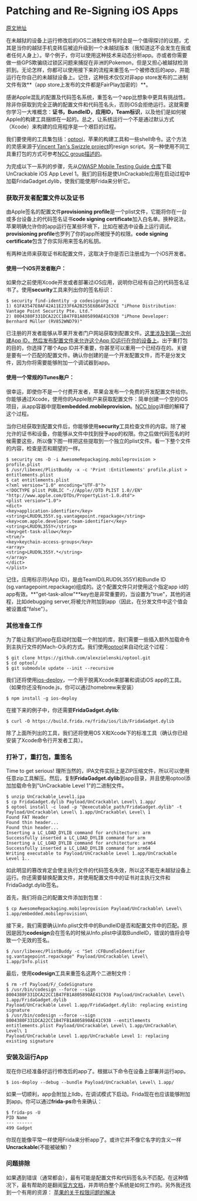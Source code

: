 
Patching and Re-Signing iOS Apps
==

[原文地址](http://www.vantagepoint.sg/blog/85-patching-and-re-signing-ios-apps)

在未越狱的设备上运行修改后的iOS二进制文件有时会是一个值得探讨的议题，尤其是当你的越狱手机变砖后被迫升级到一个未越狱版本（我知道这不会发生在我或者任何人身上）。举个例子，你可以使用这种技术来动态分析app。亦或者你需要做一些GPS欺骗绕过锁区问题来捕捉在非洲的Pokemon，但是又担心被越狱检测抓到。无论怎样，你都可以使用接下来的流程来重签名一个被修改后的app，并能运行在你自己的未越狱设备上。记住，这种技术仅仅对非app store发布的二进制文件有效**（app store上发布的文件都是FairPlay加密的）**。

感谢Apple混乱的配置及代码签名系统，重签名一个app比想象中更具有挑战性。除非你获取到完全正确的配置文件和代码签名头，否则iOS会拒绝运行。这就需要你学习一大堆概念：**证书，BundleID，应用ID，Team标识**，以及他们是如何被Apple的构建工具捆绑在一起的。总之，让系统运行一个不是通过默认方式（Xcode）来构建的应用程序是一个艰巨的过程。

我们要使用的工具集包括：[optool](https://github.com/alexzielenski/optool)，苹果的构建工具和一些shell命令。这个方法的灵感来源于[Vincent Tan's Swizzle project](https://github.com/vtky/Swizzler2/wiki)的resign script。另一种使用不同工具重打包的方式可参考[NCC group描述的](https://www.nccgroup.trust/au/about-us/newsroom-and-events/blogs/2016/october/ios-instrumentation-without-jailbreak/)。

为完成以下一系列的步骤，先从[OWASP Mobile Testing Guide 仓库](https://github.com/OWASP/owasp-mstg/blob/master/Crackmes/iOS/Level_01/)下载UnCrackable iOS App Level 1。我们的目标是使UnCrackable应用在启动过程中加载FridaGadget.dylib，使我们能使用Frida来分析它。

### 获取开发者配置文件以及证书

由Apple签名的配置文件**provisioning profile**是一个plist文件，它能将你在一台或多台设备上的代码签名证书**code signing certificate**加入白名单。换种说法，苹果明确允许你的app运行在某些环境下，比如在被选中设备上运行调试。**provisioning profile**也罗列了你的app所被授予的权限。**code signing certificate**包含了你实际用来签名的私钥。

有两种法师来获取证书和配置文件，这取决于你是否已注册成为一个iOS开发者。

#### 使用一个iOS开发者账户：
如果你之前使用Xcode开发或者部署过iOS应用，说明你已经有自己的代码签名证书了。使用**security**工具来列出你的签名标识：

```
$ security find-identity -p codesigning -v
1) 61FA3547E0AF42A11E233F6A2B255E6B6AF262CE "iPhone Distribution: Vantage Point Security Pte. Ltd."
2) 8004380F331DCA22CC1B47FB1A805890AE41C938 "iPhone Developer: Bernhard Müller (RV852WND79)"

```
已注册的开发者能够从苹果开发者门户网站获取到配置文件。[这里涉及到第一次创建App ID，然后发布配置文件来允许这个App ID运行在你的设备上](https://developer.apple.com/library/content/documentation/IDEs/Conceptual/AppDistributionGuide/MaintainingProfiles/MaintainingProfiles.html)。出于重打包的目的，你选择了哪个App ID并不重要，你甚至可以重用一个已经存在的。关键是要有一个匹配的配置文件。确认你创建的是一个开发配置文件，而不是分发文件，因为你将需要能够附加一个调试器到app。

#### 使用一个常规的iTunes账户：
很幸运，即使你不是一个付费开发者，苹果会发布一个免费的开发配置文件给你。你能够通过Xcode，使用你的Apple账户来获取配置文件：简单创建一个空的iOS项目，从app容器中提取**embedded.mobileprovision**。[NCC blog](https://www.nccgroup.trust/au/about-us/newsroom-and-events/blogs/2016/october/ios-instrumentation-without-jailbreak/)详细的解释了这个过程。

当你已经获取到配置文件后，你能够使用**security**工具检查文件的内容。除了被允许的证书和设备，你能够从文件中找到授予app的权限。你之后做代码签名的时候需要这些，所以像下图一样把这些提取到一个独立的plist文件。看一下整个文件的内容，检查是否和期望的一样。

```
$ security cms -D -i AwesomeRepackaging.mobileprovision > profile.plist
$ /usr/libexec/PlistBuddy -x -c 'Print :Entitlements' profile.plist > entitlements.plist
$ cat entitlements.plist
<?xml version="1.0" encoding="UTF-8"?>
<!DOCTYPE plist PUBLIC "-//Apple//DTD PLIST 1.0//EN" "http://www.apple.com/DTDs/PropertyList-1.0.dtd">
<plist version="1.0">
<dict>
<key>application-identifier</key>
<string>LRUD9L355Y.sg.vantagepoint.repackage</string>
<key>com.apple.developer.team-identifier</key>
<string>LRUD9L355Y</string>
<key>get-task-allow</key>
<true/>
<key>keychain-access-groups</key>
<array>
<string>LRUD9L355Y.*</string>
</array>
</dict>
</plist>
```
记住，应用标示符(App ID)，是由TeamID(LRUD9L355Y)和Bundle ID (sg.vantagepoint.repackage)组成的。这个配置文件只对使用这个指定app id的app有效。**"get-task-allow"**key也是非常重要的，当设置为"true"，其他的进程，比如debugging server,将被允许附加到app（因此，在分发文件中这个值会被设置成"false"）。

### 其他准备工作
为了能让我们的app在启动时加载一个附加的库，我们需要一些插入额外加载命令到主执行文件的Mach-O头的方式。我们使用[optool](https://github.com/alexzielenski/optool)来自动化这个过程：

```
$ git clone https://github.com/alexzielenski/optool.git
$ cd optool/
$ git submodule update --init --recursive
```
我们还将使用[ios-deploy](https://github.com/phonegap/ios-deploy)，一个用于脱离Xcode来部署和调试iOS app的工具。（如果你还没有node.js，你可以通过homebrew来安装）

```
$ npm install -g ios-deploy
```
在接下来的例子中，你还需要**FridaGadget.dylib**:

```
$ curl -O https://build.frida.re/frida/ios/lib/FridaGadget.dylib
```
除了上面所列出的工具，我们还将使用OS X和Xcode下的标准工具（确认你已经安装了Xcode命令行开发者工具）。

### 打补丁，重打包，重签名
Time to get serious! 理所当然的，IPA文件实际上是ZIP压缩文件，所以可以使用任意zip工具解压。然后，复制**FridaGadget.dylib**到app目录，并且使用optool添加加载命令到"UnCrackable Level 1"的二进制文件。

```
$ unzip UnCrackable_Level1.ipa
$ cp FridaGadget.dylib Payload/UnCrackable\ Level\ 1.app/
$ optool install -c load -p "@executable_path/FridaGadget.dylib" -t Payload/UnCrackable\ Level\ 1.app/UnCrackable\ Level\ 1
Found FAT Header
Found thin header...
Found thin header...
Inserting a LC_LOAD_DYLIB command for architecture: arm
Successfully inserted a LC_LOAD_DYLIB command for arm
Inserting a LC_LOAD_DYLIB command for architecture: arm64
Successfully inserted a LC_LOAD_DYLIB command for arm64
Writing executable to Payload/UnCrackable Level 1.app/UnCrackable Level 1..
```
如此明显的篡改肯定会使主执行文件的代码签名失效，所以这不能在未越狱设备上运行。你还需要替换配置文件，并使用配置文件中的证书对主执行文件和FridaGadgt.dylib签名。

首先，我们将自己的配置文件添加到包里：

```
$ cp AwesomeRepackaging.mobileprovision Payload/UnCrackable\ Level\ 1.app/embedded.mobileprovision\
```
接下来，我们需要确认Info.plist文件中的BundleID是否和配置文件中的匹配。原因是因为**codesign**会在签名的时候从Info.plist中读取BundleID，错误的值将会导致一个无效的签名。

```
$ /usr/libexec/PlistBuddy -c "Set :CFBundleIdentifier sg.vantagepoint.repackage" Payload/UnCrackable\ Level\ 1.app/Info.plist
```
最后，使用**codesign**工具来重签名这两个二进制文件：

```
$ rm -rf Payload/F/_CodeSignature
$ /usr/bin/codesign --force --sign 8004380F331DCA22CC1B47FB1A805890AE41C938 Payload/UnCrackable\ Level\ 1.app/FridaGadget.dylib
Payload/UnCrackable Level 1.app/FridaGadget.dylib: replacing existing signature
$ /usr/bin/codesign --force --sign 8004380F331DCA22CC1B47FB1A805890AE41C938 --entitlements entitlements.plist Payload/UnCrackable\ Level\ 1.app/UnCrackable\ Level\ 1
Payload/UnCrackable Level 1.app/UnCrackable Level 1: replacing existing signature
```
### 安装及运行App
现在你已经准备好运行修改后的app了。根据以下命令在设备上部署并运行app。

```
$ ios-deploy --debug --bundle Payload/UnCrackable\ Level\ 1.app/
```
如果一切顺利，app会附加上lldb，在调试模式下启动。Frida现在也应该能够附加到app。你可以通过**frida-ps**命令来确认：

```
$ frida-ps -U
PID Name
--- ------
499 Gadget
```
你现在能像平常一样使用Frida来分析app了。或许它并不像它名字的含义一样**Uncrackable**(不能被破解)？

### 问题排除
如果遇到错误（通常都会），最有可能是配置文件和代码签名头不匹配。在这种情况下，最有帮助的是翻阅[官方文档](https://developer.apple.com/library/content/documentation/IDEs/Conceptual/AppDistributionGuide/MaintainingProfiles/MaintainingProfiles.html)，并弄明白整个系统是如何工作的。另外我还找到一个有用的资源：
[苹果的关于权限问题的解决](https://developer.apple.com/library/content/technotes/tn2415/_index.html)
